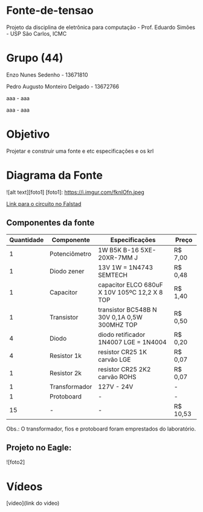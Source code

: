 # Fonte-de-tensao
Projeto da disciplina de eletrônica para computação - Prof. Eduardo Simões - USP São Carlos, ICMC

# Grupo (44)
Enzo Nunes Sedenho - 13671810

Pedro Augusto Monteiro Delgado - 13672766

aaa - aaa

aaa - aaa

# Objetivo
Projetar e construir uma fonte e etc especificações e os krl

# Diagrama da Fonte
![alt text][foto1]
[foto1]: https://i.imgur.com/fknIOfn.jpeg

[Link para o circuito no Falstad](https://tinyurl.com/25gdhbp7)

## Componentes da fonte

|  Quantidade  |  Componente  |  Especificações  |  Preço  |
|---|---|---|---|
| 1 | Potenciômetro | 1W B5K B-16 5XE-20XR-7MM J | R$ 7,00 |
| 1 | Diodo zener | 13V 1W = 1N4743 SEMTECH | R$ 0,48 |
| 1 | Capacitor | capacitor ELCO 680uF X 10V 105ºC 12,2 X 8 TOP | R$ 1,40 |
| 1 | Transistor | transistor BC548B N 30V 0,1A 0,5W 300MHZ TOP | R$ 0,50 |
| 4 | Diodo | diodo retificador 1N4007 LGE = 1N4004 | R$ 0,20 |
| 4 | Resistor 1k | resistor CR25 1K carvão LGE | R$ 0,07 |
| 1 | Resistor 2k | resistor CR25 2K2 carvão ROHS | R$ 0,07 |
| 1 | Transformador | 127V - 24V | - |
| 1 | Protoboard | - | - |
| 15 | - | - | R$ 10,53 |

Obs.: O transformador, fios e protoboard foram emprestados do laboratório.

## Projeto no Eagle: 
![foto2]
# Vídeos 
[video](link do video)
